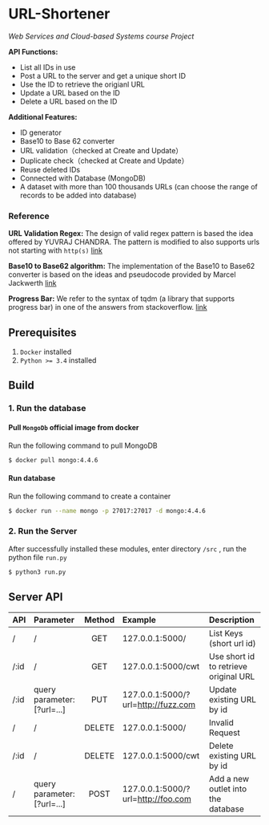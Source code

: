 # URL-Shortener

*Web Services and Cloud-based Systems course Project*

**API Functions:** 
- List all IDs in use 
- Post a URL to the server and get a unique short ID
- Use the ID to retrieve the origianl URL
- Update a URL based on the ID
- Delete a URL based on the ID


**Additional Features:**
- ID generator
- Base10 to Base 62 converter
- URL validation（checked at Create and Update）
- Duplicate check（checked at Create and Update）
- Reuse deleted IDs 
- Connected with Database (MongoDB)
- A dataset with more than 100 thousands URLs (can choose the range of records to be added into database)

### Reference
**URL Validation Regex:**
The design of valid regex pattern is based the idea offered by YUVRAJ CHANDRA.
The pattern is modified to also supports urls not starting with `http(s)`
[link](https://www.makeuseof.com/regular-expressions-validate-url/)

**Base10 to Base62 algorithm:**
The implementation of the Base10 to Base62 converter is based on the ideas and pseudocode provided by Marcel Jackwerth
[link](https://stackoverflow.com/questions/742013/how-do-i-create-a-url-shortener)

**Progress Bar:**
We refer to the syntax of tqdm (a library that supports progress bar) in one of the answers from stackoverflow.
[link](https://stackoverflow.com/questions/43259717/progress-bar-for-a-for-loop-in-python-script)

## Prerequisites

1. `Docker`  installed
2. `Python >= 3.4`  installed

## Build

### 1. Run the database

#### Pull `MongoDb` official image from docker

Run the following command to pull MongoDB

```bash
$ docker pull mongo:4.4.6
```

#### Run database

Run the following command to create a container

```bash
$ docker run --name mongo -p 27017:27017 -d mongo:4.4.6
```

### 2. Run the Server

After successfully installed these modules, enter  directory `/src` , run the python file `run.py`

```bash
$ python3 run.py
```

## Server API
| API | Parameter | Method | Example| Description |
| :--- | :---- | :---: |:---|:---|
| / |/ |  GET   | 127.0.0.1:5000/ | List Keys (short url id)|
/:id |/ |GET|127.0.0.1:5000/cwt|Use short id to retrieve original URL|
/:id|query parameter: [?url=...]|PUT|127.0.0.1:5000/?url=http://fuzz.com| Update existing URL by id|
/ | /| DELETE| 127.0.0.1:5000/ | Invalid Request| 
/:id |/| DELETE | 127.0.0.1:5000/cwt| Delete existing URL by id|
/ |query parameter: [?url=...] | POST  | 127.0.0.1:5000/?url=http://foo.com |Add a new outlet into the database|

